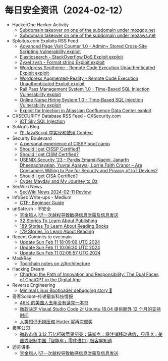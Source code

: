 # 每日安全资讯（2024-02-12）

- HackerOne Hacker Activity
  - [Subdomain takeover on one of the subdomain under mozgcp.net](https://hackerone.com/reports/2123680)
  - [Subdomain takeover on one of the subdomain under mozaws.net](https://hackerone.com/reports/2037032)
- Sploitus.com Exploits RSS Feed
  - [Advanced Page Visit Counter 1.0 - Admin+ Stored Cross-Site Scripting Vulnerability exploit](https://sploitus.com/exploit?id=1337DAY-ID-39313&utm_source=rss&utm_medium=rss)
  - [Elasticsearch - StackOverflow DoS Exploit exploit](https://sploitus.com/exploit?id=1337DAY-ID-39315&utm_source=rss&utm_medium=rss)
  - [Zyxel zysh - Format string Exploit exploit](https://sploitus.com/exploit?id=1337DAY-ID-39314&utm_source=rss&utm_medium=rss)
  - [Wordpress Seotheme - Remote Code Execution Unauthenticated Exploit exploit](https://sploitus.com/exploit?id=1337DAY-ID-39317&utm_source=rss&utm_medium=rss)
  - [Wordpress Augmented-Reality - Remote Code Execution Unauthenticated Exploit exploit](https://sploitus.com/exploit?id=1337DAY-ID-39316&utm_source=rss&utm_medium=rss)
  - [Rail Pass Management System 1.0 - Time-Based SQL Injection Vulnerability exploit](https://sploitus.com/exploit?id=1337DAY-ID-39318&utm_source=rss&utm_medium=rss)
  - [Online Nurse Hiring System 1.0 - Time-Based SQL Injection Vulnerability exploit](https://sploitus.com/exploit?id=1337DAY-ID-39319&utm_source=rss&utm_medium=rss)
  - [Exploit for Injection in Atlassian Confluence Data Center exploit](https://sploitus.com/exploit?id=237BB65C-F091-5BDA-A478-F718B1FEC58E&utm_source=rss&utm_medium=rss)
- CXSECURITY Database RSS Feed - CXSecurity.com
  - [iCT Sky SQL Injection](https://cxsecurity.com/issue/WLB-2024020046)
- Sukka's Blog
  - [在 JavaScript 中实现和使用 Context](https://blog.skk.moe/post/context-in-javascript/)
- Security Boulevard
  - [A personal experience of  CISSP boot camp](https://securityboulevard.com/2024/02/a-personal-experience-of-cissp-boot-camp/)
  - [Should I get CISSP Certified?](https://securityboulevard.com/2024/02/should-i-get-cissp-certified/)
  - [Should I get CISM Certified?](https://securityboulevard.com/2024/02/should-i-get-cism-certified/)
  - [USENIX Security ’23 – Pardis Emami-Naeini, Janarth Dheenadhayalan, Yuvraj Agarwal, Lorrie Faith Cranor – Are Consumers Willing to Pay for Security and Privacy of IoT Devices?](https://securityboulevard.com/2024/02/usenix-security-23-pardis-emami-naeini-janarth-dheenadhayalan-yuvraj-agarwal-lorrie-faith-cranor-are-consumers-willing-to-pay-for-security-and-privacy-of-iot-devices/)
  - [Should I get CISA Certified?](https://securityboulevard.com/2024/02/should-i-get-cisa-certified/)
  - [Cyber Mayday and My Journey to Oz](https://securityboulevard.com/2024/02/cyber-mayday-and-my-journey-to-oz/)
- SecWiki News
  - [SecWiki News 2024-02-11 Review](http://www.sec-wiki.com/?2024-02-11)
- InfoSec Write-ups - Medium
  - [CTF- Beginner Guide](https://infosecwriteups.com/ctf-beginner-guide-8566e7183f3d?source=rss----7b722bfd1b8d---4)
- unSafe.sh - 不安全
  - [赏金猎人|记一次越权导致敏感信息泄露及信息发送](https://buaq.net/go-221663.html)
  - [32 Stories To Learn About Publishing](https://buaq.net/go-221659.html)
  - [189 Stories To Learn About Reading Books](https://buaq.net/go-221658.html)
  - [179 Stories To Learn About Reading](https://buaq.net/go-221660.html)
- Recent Commits to cve:main
  - [Update Sun Feb 11 18:09:09 UTC 2024](https://github.com/trickest/cve/commit/69ce8ecd186f57a6cbdbb99c909823ae52f4bc29)
  - [Update Sun Feb 11 10:06:30 UTC 2024](https://github.com/trickest/cve/commit/7e5812e9f6ac495a15d4365ca1fd92550592817f)
  - [Update Sun Feb 11 02:05:57 UTC 2024](https://github.com/trickest/cve/commit/edef41e56c255861044cee57c3ace53b6402f79f)
- MaskRay
  - [Toolchain notes on z/Architecture](https://maskray.me/blog/2024-02-11-toolchain-notes-on-z-architecture)
- Hacking Dream
  - [Charting the Path of Innovation and Responsibility: The Dual Faces of ChatGPT in the Digital Age](https://www.hackingdream.net/2024/02/chatgpt-possible-risks-.html)
- Reverse Engineering
  - [Minimal Linux Bootloader debugging story 🐞](https://www.reddit.com/r/ReverseEngineering/comments/1aodkfx/minimal_linux_bootloader_debugging_story/)
- 奇客Solidot–传递最新科技情报
  - [46% 的美国人去年没有读完一本书](https://www.solidot.org/story?sid=77346)
  - [微软决定 Visual Studio Code 对 Ubuntu 18.04 提供额外 12 个月的支持时间](https://www.solidot.org/story?sid=77345)
  - [人类知识无损压缩 Hutter 奖再次颁奖](https://www.solidot.org/story?sid=77344)
- 极客公园
  - [微软市值 3.12 万亿打破苹果纪录；马斯克：将注销移动通信，只用 X；美国或限制中国「智能车」零件进口 | 极客早知道](https://mp.weixin.qq.com/s?__biz=MTMwNDMwODQ0MQ==&mid=2653033254&idx=1&sn=e66fbbbd736d241d2cf4ff87acac74dd&chksm=7e576e904920e7861f80ee3e983aef365890a560ce2539502938ada32661f8a0637836c18395&scene=58&subscene=0#rd)
- 迪哥讲事
  - [赏金猎人|记一次越权导致敏感信息泄露及信息发送](https://mp.weixin.qq.com/s?__biz=MzIzMTIzNTM0MA==&mid=2247493525&idx=1&sn=afea2ae74d60334aa5f138c7cecc6ac5&chksm=e8a5edf6dfd264e0ae9e8dcf35c4eef06cbf6b571aec3810d59ed62246eb5d389cb3650a9bf3&scene=58&subscene=0#rd)
